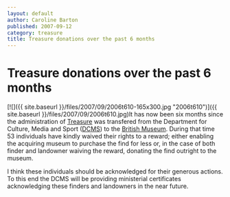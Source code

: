 ```yaml
---
layout: default
author: Caroline Barton
published: 2007-09-12
category: treasure
title: Treasure donations over the past 6 months
---
```


# Treasure donations over the past 6 months

[![]({{ site.baseurl }}/files/2007/09/2006t610-165x300.jpg "2006t610")]({{ site.baseurl }}/files/2007/09/2006t610.jpg)It has now been six months since the administration of [Treasure](https://finds.org.uk/treasure "Learn more about Treasure") was transfered from the Department for Culture, Media and Sport ([DCMS](http://www.culture.gov.uk "DCMS site")) to the [British Museum](http://www.thebritishmuseum.ac.uk "The BM site"). During that time 53 individuals have kindly waived their rights to a reward; either enabling the acquiring museum to purchase the find for less or, in the case of both finder and landowner waiving the reward, donating the find outright to the museum.

I think these individuals should be acknowledged for their generous actions. To this end the DCMS will be providing ministerial certificates acknowledging these finders and landowners in the near future.